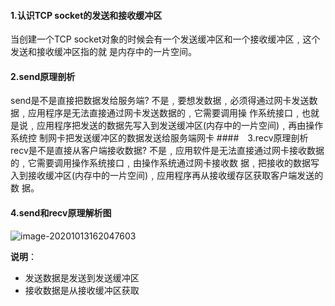#### 1.认识TCP socket的发送和接收缓冲区
当创建一个TCP socket对象的时候会有一个发送缓冲区和一个接收缓冲区﹐这个发送和接收缓冲区指的就
是内存中的一片空间。
#### 2.send原理剖析
send是不是直接把数据发给服务端?
不是﹐要想发数据﹐必须得通过网卡发送数据﹐应用程序是无法直接通过网卡发送数据的﹐它需要调用操
作系统接口﹐也就是说﹐应用程序把发送的数据先写入到发送缓冲区(内存中的一片空间)﹐再由操作系统控
制网卡把发送缓冲区的数据发送给服务端网卡
####　3.recv原理剖析
recv是不是直接从客户端接收数据?
不是﹐应用软件是无法直接通过网卡接收数据的﹐它需要调用操作系统接口﹐由操作系统通过网卡接收数
据﹐把接收的数据写入到接收缓冲区(内存中的一片空间)﹐应用程序再从接收缓存区获取客户端发送的数
据。

#### 4.send和recv原理解析图

![image-20201013162047603](C:\Users\huihuiyo\AppData\Roaming\Typora\typora-user-images\image-20201013162047603.png)

**说明**：

- 发送数据是发送到发送缓冲区
- 接收数据是从接收缓冲区获取